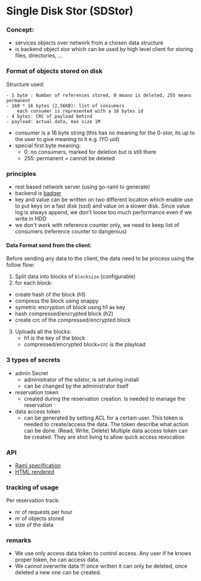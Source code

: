 # Single Disk Stor (SDStor)

### Concept:
- services objects over network from a chosen data structure
- is backend object stor which can be used by high level client for storing files, directories, ...

### Format of objects stored on disk
Structure used:
```
- 1 byte : Number of references stored, 0 means is deleted, 255 means permanent
- 160 * 16 bytes (2,56KB): list of consumers
    each consumer is represented with a 16 bytes id
- 4 bytes: CRC of payload behind
- payload: actual data, max size 1M
```

- consumer is a 16 byte string (this has no meaning for the 0-stor, its up to the user to give meaning to it e.g. IYO uid)
- special first byte meaning:
	- 0: no consumers, marked for deletion but is still there
	- 255: permanent = cannot be deleted

### principles

- rest based network server (using go-raml to generate)
- backend is [badger](https://github.com/dgraph-io/badger)
- key and value can be written on two different location which enable use to put keys on a fast disk (ssd) and value on a slower disk. Since value log is always append, we don't loose too much performance even if we write in HDD
- we don't work with reference counter only, we need to keep list of consumers (reference counter to dangerous)

#### Data Format send from the client:
Before sending any data to the client, the data need to be process using the follow flow:

1. Split data into blocks of `blocksize` (configurable)
2. for each block:
 - create hash of the block (h1)
 - compress the block using snappy
 - symetric encryption of block using h1 as key
 - hash compressed/encrypted block (h2)
 - create crc of the compressed/encrypted block
3. Uploads all the blocks:
    - h1 is the key of the block
    - compressed/encrypted block+crc is the playload


### 3 types of secrets

- admin Secret
	- administrator of the sdstor, is set during install
	- can be changed by the administrator itself
- reservation token
	- created during the reservation creation. Is needed to manage the reservation
- data access token
	- can be generated by setting ACL for a certain user. This token is needed to create/access the data. The token describe what action can be done. (Read, Write, Delete)
    Multiple data access token can be created.
    They are shot living to allow quick access revocation

### API

- [Raml specification](raml/sdstor.raml)
- [HTML rendered](https://htmlpreviewer.github.io/?./raml/sdstor.html)

### tracking of usage

Per reservation track:
- nr of requests per hour
- nr of objects stored
- size of the data

### remarks
- We use only access data token to control access. Any user if he knows proper token, he can access data.
- We cannot overwrite data !!! once written it can only be deleted, once deleted a new one can be created.
